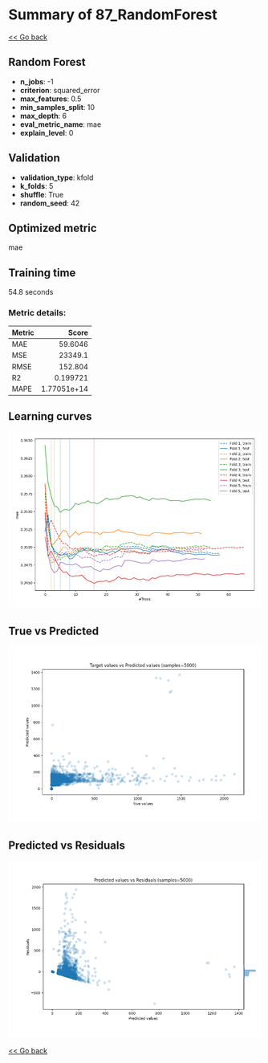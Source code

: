 # Summary of 87_RandomForest

[<< Go back](../README.md)


## Random Forest
- **n_jobs**: -1
- **criterion**: squared_error
- **max_features**: 0.5
- **min_samples_split**: 10
- **max_depth**: 6
- **eval_metric_name**: mae
- **explain_level**: 0

## Validation
 - **validation_type**: kfold
 - **k_folds**: 5
 - **shuffle**: True
 - **random_seed**: 42

## Optimized metric
mae

## Training time

54.8 seconds

### Metric details:
| Metric   |           Score |
|:---------|----------------:|
| MAE      |    59.6046      |
| MSE      | 23349.1         |
| RMSE     |   152.804       |
| R2       |     0.199721    |
| MAPE     |     1.77051e+14 |



## Learning curves
![Learning curves](learning_curves.png)
## True vs Predicted

![True vs Predicted](true_vs_predicted.png)


## Predicted vs Residuals

![Predicted vs Residuals](predicted_vs_residuals.png)



[<< Go back](../README.md)
